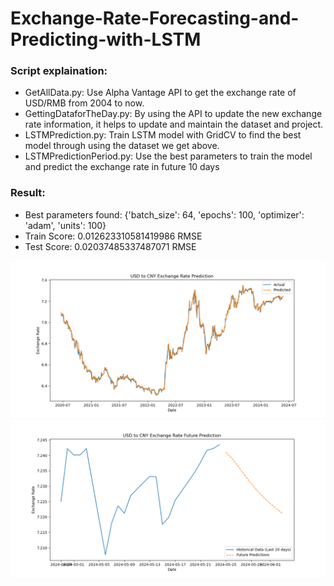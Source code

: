 # Exchange-Rate-Forecasting-and-Predicting-with-LSTM

### Script explaination:

- GetAllData.py: Use Alpha Vantage API to get the exchange rate of USD/RMB from 2004 to now.
- GettingDataforTheDay.py: By using the API to update the new exchange rate information, it helps to update and maintain the dataset and project.
- LSTMPrediction.py: Train LSTM model with GridCV to find the best model through using the dataset we get above.
- LSTMPredictionPeriod.py: Use the best parameters to train the model and predict the exchange rate in future 10 days

### Result:
- Best parameters found:  {'batch_size': 64, 'epochs': 100, 'optimizer': 'adam', 'units': 100}
- Train Score: 0.012623310581419986 RMSE
- Test Score: 0.02037485337487071 RMSE

![image](./image/Figure_1.png)
![image](./image/Figure_3.png)